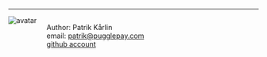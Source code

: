 
<hr />
<div>
   <div style="float: left;">
      <img alt="avatar" src="https://secure.gravatar.com/avatar/d7e5aaa6813cde9cbd0005a2cf2b56f1?d=https://d3levm2kxut31z.cloudfront.net/assets/blank-mugshot-112e2e92d74b7344b8be3630bbccc5da.png" />
   </div>
<div style="float: left; margin-left: 20px;">
<p style="font-wight: bold;">Author: Patrik Kårlin
   <br />
   email: <a href="mailto: patrik@pugglepay.com">patrik@pugglepay.com</a>
   <br />
   <a href="http://github.com/megakorre">github account</a>
</p>
</div>
</div>
